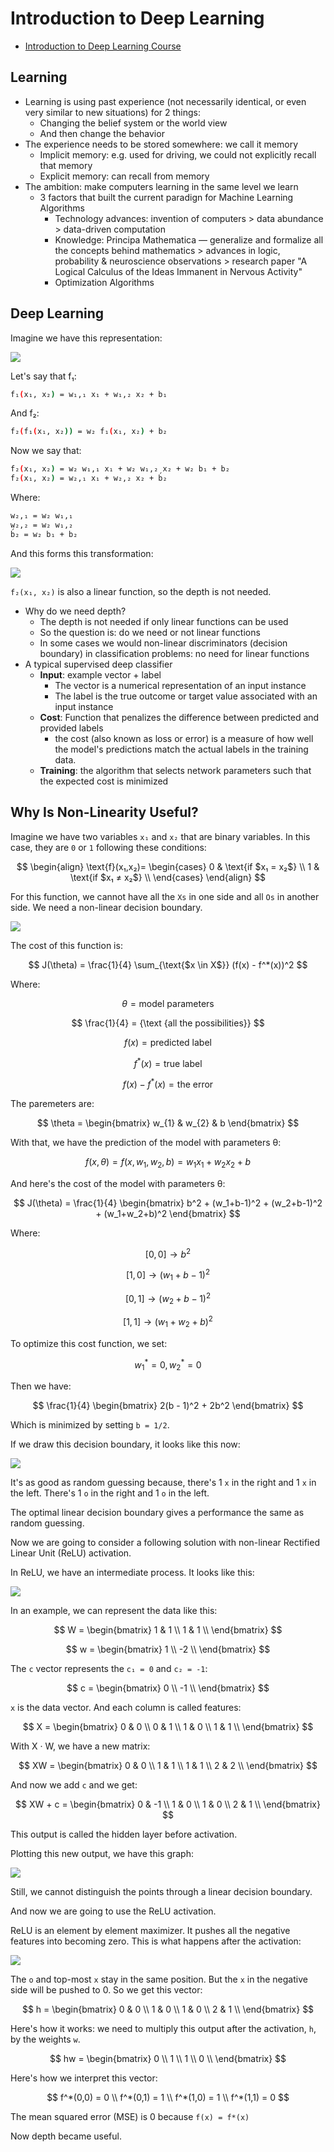 # Introduction to Deep Learning

- [Introduction to Deep Learning Course](https://www.edx.org/learn/engineering/purdue-university-introduction-to-deep-learning-2)

## Learning

- Learning is using past experience (not necessarily identical, or even very similar to new situations) for 2 things:
  - Changing the belief system or the world view
  - And then change the behavior
- The experience needs to be stored somewhere: we call it memory
  - Implicit memory: e.g. used for driving, we could not explicitly recall that memory
  - Explicit memory: can recall from memory
- The ambition: make computers learning in the same level we learn
  - 3 factors that built the current paradign for Machine Learning Algorithms
    - Technology advances: invention of computers > data abundance > data-driven computation
    - Knowledge: Principa Mathematica — generalize and formalize all the concepts behind mathematics > advances in logic, probability & neuroscience observations > research paper "A Logical Calculus of the Ideas Immanent in Nervous Activity"
    - Optimization Algorithms

## Deep Learning

Imagine we have this representation:

![](001.png)

Let's say that f₁:

```bash
f₁(x₁, x₂) = w₁,₁ x₁ + w₁,₂ x₂ + b₁
```

And f₂:

```bash
f₂(f₁(x₁, x₂)) = w₂ f₁(x₁, x₂) + b₂
```

Now we say that:

```bash
f₂(x₁, x₂) = w₂ w₁,₁ x₁ + w₂ w₁,₂ x₂ + w₂ b₁ + b₂
f₂(x₁, x₂) = w₂,₁ x₁ + w₂,₂ x₂ + b́₂
```

Where:

```bash
w₂,₁ = w₂ w₁,₁
w₂,₂ = w₂ w₁,₂
b́₂ = w₂ b₁ + b₂
```

And this forms this transformation:

![](002.png)

`f₂(x₁, x₂)` is also a linear function, so the depth is not needed.

- Why do we need depth?
  - The depth is not needed if only linear functions can be used
  - So the question is: do we need or not linear functions
  - In some cases we would non-linear discriminators (decision boundary) in classification problems: no need for linear functions
- A typical supervised deep classifier
  - **Input**: example vector + label
    - The vector is a numerical representation of an input instance
    - The label is the true outcome or target value associated with an input instance
  - **Cost**: Function that penalizes the difference between predicted and provided labels
    - the cost (also known as loss or error) is a measure of how well the model's predictions match the actual labels in the training data.
  - **Training**: the algorithm that selects network parameters such that the expected cost is minimized

## Why Is Non-Linearity Useful?

Imagine we have two variables `x₁` and `x₂` that are binary variables. In this case, they are `0` or `1` following these conditions:

$$
\begin{align}
  \text{f}(x₁,x₂)=
\begin{cases}
  0 & \text{if $x₁ = x₂$} \\
  1 & \text{if $x₁ ≠ x₂$} \\
\end{cases}
\end{align}
$$

For this function, we cannot have all the `Xs` in one side and all `Os` in another side. We need a non-linear decision boundary.

![](003.png)

The cost of this function is:

$$
J(\theta) = \frac{1}{4} \sum_{\text{$x \in X$}} (f(x) - f^*(x))^2
$$

Where:

$$
\theta = {\text {model parameters}}
$$

$$
\frac{1}{4} = {\text {all the possibilities}}
$$

$$
f(x) = {\text {predicted label}}
$$

$$
f^*(x) = {\text {true label}}
$$

$$
f(x) - f^*(x) = {\text {the error}}
$$

The paremeters are:

$$
\theta = \begin{bmatrix} w_{1} & w_{2} & b \end{bmatrix}
$$

With that, we have the prediction of the model with parameters θ:

$$
f(x,\theta) = f(x,w_1,w_2,b) = w_1x_1 + w_2x_2 + b
$$

And here's the cost of the model with parameters θ:

$$
J(\theta) = \frac{1}{4} \begin{bmatrix} b^2 + (w_1+b-1)^2 + (w_2+b-1)^2 + (w_1+w_2+b)^2 \end{bmatrix}
$$

Where:

$$
[0,0] → b^2
$$

$$
[1,0] → (w_1+b-1)^2
$$

$$
[0,1] → (w_2+b-1)^2
$$

$$
[1,1] → (w_1+w_2+b)^2
$$

To optimize this cost function, we set:

$$
w_1^* = 0, w_2^* = 0
$$

Then we have:

$$
\frac{1}{4} \begin{bmatrix} 2(b - 1)^2 + 2b^2 \end{bmatrix}
$$

Which is minimized by setting `b = 1/2`.

If we draw this decision boundary, it looks like this now:

![](004.png)

It's as good as random guessing because, there's 1 `x` in the right and 1 `x` in the left. There's 1 `o` in the right and 1 `o` in the left.

The optimal linear decision boundary gives a performance the same as random guessing.

Now we are going to consider a following solution with non-linear Rectified Linear Unit (ReLU) activation.

In ReLU, we have an intermediate process. It looks like this:

![](005.png)

In an example, we can represent the data like this:

$$
W = \begin{bmatrix}
1 & 1 \\
1 & 1 \\
\end{bmatrix}
$$

$$
w = \begin{bmatrix}
1 \\
-2 \\
\end{bmatrix}
$$

The `c` vector represents the `c₁ = 0` and `c₂ = -1`:

$$
c = \begin{bmatrix}
0 \\
-1 \\
\end{bmatrix}
$$

`x` is the data vector. And each column is called features:

$$
X = \begin{bmatrix}
0 & 0 \\
0 & 1 \\
1 & 0 \\
1 & 1 \\
\end{bmatrix}
$$

With X · W, we have a new matrix:

$$
XW = \begin{bmatrix}
0 & 0 \\
1 & 1 \\
1 & 1 \\
2 & 2 \\
\end{bmatrix}
$$

And now we add `c` and we get:

$$
XW + c = \begin{bmatrix}
0 & -1 \\
1 & 0 \\
1 & 0 \\
2 & 1 \\
\end{bmatrix}
$$

This output is called the hidden layer before activation.

Plotting this new output, we have this graph:

![](006.png)

Still, we cannot distinguish the points through a linear decision boundary.

And now we are going to use the ReLU activation.

ReLU is an element by element maximizer. It pushes all the negative features into becoming zero. This is what happens after the activation:

![](007.png)

The `o` and top-most `x` stay in the same position. But the `x` in the negative side will be pushed to 0. So we get this vector:

$$
h = \begin{bmatrix}
0 & 0 \\
1 & 0 \\
1 & 0 \\
2 & 1 \\
\end{bmatrix}
$$

Here's how it works: we need to multiply this output after the activation, `h`, by the weights `w`.

$$
hw = \begin{bmatrix}
0 \\
1 \\
1 \\
0 \\
\end{bmatrix}
$$

Here's how we interpret this vector:

$$
f^*(0,0) = 0 \\
f^*(0,1) = 1 \\
f^*(1,0) = 1 \\
f^*(1,1) = 0
$$

The mean squared error (MSE) is 0 because `f(x) = f*(x)`

Now depth became useful.
